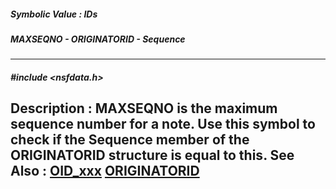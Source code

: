 ##### Symbolic Value : IDs
##### MAXSEQNO - ORIGINATORID - Sequence
---
##### #include <nsfdata.h>
**Description :**
MAXSEQNO is the maximum sequence number for a note.  Use this symbol to check 
if the Sequence member of the ORIGINATORID structure is equal to this. 
**See Also :**
[OID_xxx](D:/md_files/OID_xxx.md)
[ORIGINATORID](D:/md_files/ORIGINATORID.md)
---
